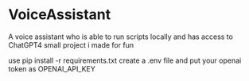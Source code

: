 # VoiceAssistant
A voice assistant who is able to run scripts locally and has access to ChatGPT4
small project i made for fun

use pip install -r requirements.txt
create a .env file and put your openai token as OPENAI_API_KEY
